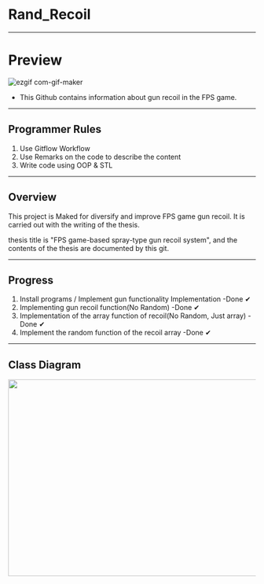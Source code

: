 # Rand_Recoil

---
# Preview

![ezgif com-gif-maker](https://user-images.githubusercontent.com/86705754/193240215-f479a881-6c0c-4f65-8322-cb349fffe176.gif)

- This Github contains information about gun recoil in the FPS game.

---
## Programmer Rules

1. Use Gitflow Workflow
2. Use Remarks on the code to describe the content
3. Write code using OOP & STL

---

## Overview

This project is Maked for diversify and improve FPS game gun recoil.
It is carried out with the writing of the thesis.

thesis title is "FPS game-based spray-type gun recoil system",
and the contents of the thesis are documented by this git.

---


## Progress

1. Install programs / Implement gun functionality Implementation -Done ✔
2. Implementing gun recoil function(No Random) -Done ✔
3. Implementation of the array function of recoil(No Random, Just array) -Done ✔
4. Implement the random function of the recoil array -Done ✔

---
## Class Diagram

<img src="https://user-images.githubusercontent.com/86705754/193256841-27566bcd-2cbc-4431-b9b5-1133c0877ea3.PNG" width="600" height="400">
